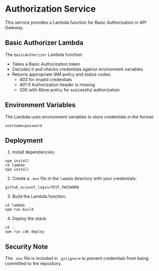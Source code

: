 # Authorization Service

This service provides a Lambda function for Basic Authorization in API Gateway.

## Basic Authorizer Lambda

The `basicAuthorizer` Lambda function:
- Takes a Basic Authorization token
- Decodes it and checks credentials against environment variables
- Returns appropriate IAM policy and status codes:
  - 403 for invalid credentials
  - 401 if Authorization header is missing
  - 200 with Allow policy for successful authorization

## Environment Variables

The Lambda uses environment variables to store credentials in the format:
```
username=password
```

## Deployment

1. Install dependencies:
```
npm install
cd lambda
npm install
```

2. Create a `.env` file in the `lambda` directory with your credentials:
```
github_account_login=TEST_PASSWORD
```

3. Build the Lambda function:
```
cd lambda
npm run build
```

4. Deploy the stack:
```
cd ..
npm run cdk deploy
```

## Security Note

The `.env` file is included in `.gitignore` to prevent credentials from being committed to the repository.